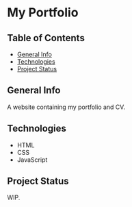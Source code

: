 # My Portfolio

## Table of Contents

* [General Info](#general-info)
* [Technologies](#technologies)
* [Project Status](#project-status)

## General Info

A website containing my portfolio and CV.

## Technologies

* HTML
* CSS
* JavaScript

## Project Status

WIP.